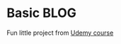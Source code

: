 # Basic BLOG

Fun little project from [Udemy course](https://www.udemy.com/course/the-complete-ruby-on-rails-developer-course/)
